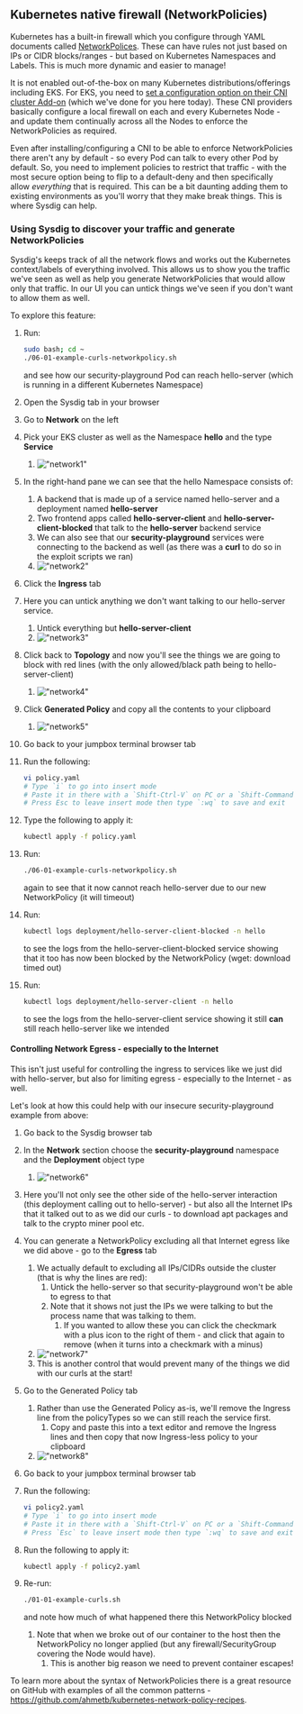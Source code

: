 ## Kubernetes native firewall (NetworkPolicies)

Kubernetes has a built-in firewall which you configure through YAML documents called [NetworkPolices](https://kubernetes.io/docs/concepts/services-networking/network-policies/). These can have rules not just based on IPs or CIDR blocks/ranges - but based on Kubernetes Namespaces and Labels. This is much more dynamic and easier to manage!

It is not enabled out-of-the-box on many Kubernetes distributions/offerings including EKS. For EKS, you need to [set a configuration option on their CNI cluster Add-on](https://docs.aws.amazon.com/eks/latest/userguide/cni-network-policy.html) (which we've done for you here today). These CNI providers basically configure a local firewall on each and every Kubernetes Node - and update them continually across all the Nodes to enforce the NetworkPolicies as required.

Even after installing/configuring a CNI to be able to enforce NetworkPolicies there aren't any by default - so every Pod can talk to every other Pod by default. So, you need to implement policies to restrict that traffic - with the most secure option being to flip to a default-deny and then specifically allow *everything* that is required. This can be a bit daunting adding them to existing environments as you'll worry that they make break things. This is where Sysdig can help.

### Using Sysdig to discover your traffic and generate NetworkPolicies

Sysdig's keeps track of all the network flows and works out the Kubernetes context/labels of everything involved. This allows us to show you the traffic we've seen as well as help you generate NetworkPolicies that would allow only that traffic. In our UI you can untick things we've seen if you don't want to allow them as well.

To explore this feature:

1. Run:

    ```bash
    sudo bash; cd ~
    ./06-01-example-curls-networkpolicy.sh
    ```

    and see how our security-playground Pod can reach hello-server (which is running in a different Kubernetes Namespace)
2. Open the Sysdig tab in your browser
3. Go to **Network** on the left
4. Pick your EKS cluster as well as the Namespace **hello** and the type **Service**
    1. !["network1"](../instruction-images/network1.png)
5. In the right-hand pane we can see that the hello Namespace consists of:
    1. A backend that is made up of a service named hello-server and a deployment named **hello-server**
    2. Two frontend apps called **hello-server-client** and **hello-server-client-blocked** that talk to the **hello-server** backend service
    3. We can also see that our **security-playground** services were connecting to the backend as well (as there was a **curl** to do so in the exploit scripts we ran)
    4. !["network2"](../instruction-images/network2.png)
6. Click the **Ingress** tab
7. Here you can untick anything we don't want talking to our hello-server service.
    1. Untick everything but **hello-server-client**
    2. !["network3"](../instruction-images/network3.png)
8. Click back to **Topology** and now you'll see the things we are going to block with red lines (with the only allowed/black path being to hello-server-client)
    1. !["network4"](../instruction-images/network4.png)
9. Click **Generated Policy** and copy all the contents to your clipboard
    1. !["network5"](../instruction-images/network5.png)
10. Go back to your jumpbox terminal browser tab
11. Run the following:

    ```bash
    vi policy.yaml
    # Type `i` to go into insert mode
    # Paste it in there with a `Shift-Ctrl-V` on PC or a `Shift-Command-V` on Mac
    # Press Esc to leave insert mode then type `:wq` to save and exit
    ```

12. Type the following to apply it:

    ```bash
    kubectl apply -f policy.yaml
    ```

13. Run:

    ```bash
    ./06-01-example-curls-networkpolicy.sh
    ```

    again to see that it now cannot reach hello-server due to our new NetworkPolicy (it will timeout)

14. Run:

    ```bash
    kubectl logs deployment/hello-server-client-blocked -n hello
    ```

    to see the logs from the hello-server-client-blocked service showing that it too has now been blocked by the NetworkPolicy (wget: download timed out)
15. Run:

    ```bash
    kubectl logs deployment/hello-server-client -n hello
    ```

    to see the logs from the hello-server-client service showing it still **can** still reach hello-server like we intended

#### Controlling Network Egress - especially to the Internet

This isn't just useful for controlling the ingress to services like we just did with hello-server, but also for limiting egress - especially to the Internet - as well.

Let's look at how this could help with our insecure security-playground example from above:

1. Go back to the Sysdig browser tab
2. In the **Network** section choose the **security-playground** namespace and the **Deployment** object type
    1. !["network6"](../instruction-images/network6.png)
3. Here you'll not only see the other side of the hello-server interaction (this deployment calling out to hello-server) - but also all the Internet IPs that it talked out to as we did our curls - to download apt packages and talk to the crypto miner pool etc.
4. You can generate a NetworkPolicy excluding all that Internet egress like we did above - go to the **Egress** tab
    1. We actually default to excluding all IPs/CIDRs outside the cluster (that is why the lines are red):
        1. Untick the hello-server so that security-playground won't be able to egress to that
        2. Note that it shows not just the IPs we were talking to but the process name that was talking to them.
            1. If you wanted to allow these you can click the checkmark with a plus icon to the right of them - and click that again to remove (when it turns into a checkmark with a minus)
    2. !["network7"](../instruction-images/network7.png)
    3. This is another control that would prevent many of the things we did with our curls at the start!
5. Go to the Generated Policy tab
    1. Rather than use the Generated Policy as-is, we'll remove the Ingress line from the policyTypes so we can still reach the service first.
        1. Copy and paste this into a text editor and remove the Ingress lines and then copy that now Ingress-less policy to your clipboard
    2. !["network8"](../instruction-images/network8.png)
6. Go back to your jumpbox terminal browser tab
7. Run the following:

   ```bash
   vi policy2.yaml
   # Type `i` to go into insert mode
   # Paste it in there with a `Shift-Ctrl-V` on PC or a `Shift-Command-V` on Mac
   # Press `Esc` to leave insert mode then type `:wq` to save and exit
   ```

8. Run the following to apply it:

    ```bash
    kubectl apply -f policy2.yaml
    ```

9. Re-run:

    ```bash
    ./01-01-example-curls.sh
    ```

    and note how much of what happened there this NetworkPolicy blocked
    1. Note that when we broke out of our container to the host then the NetworkPolicy no longer applied (but any firewall/SecurityGroup covering the Node would have).
        1. This is another big reason we need to prevent container escapes!

To learn more about the syntax of NetworkPolicies there is a great resource on GitHub with examples of all the common patterns - <https://github.com/ahmetb/kubernetes-network-policy-recipes>.